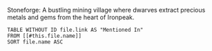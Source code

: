 Stoneforge: A bustling mining village where dwarves extract precious metals and gems from the heart of Ironpeak.
```dataview
TABLE WITHOUT ID file.link AS "Mentioned In"
FROM [[#this.file.name]]
SORT file.name ASC
```
